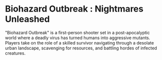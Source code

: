 # Biohazard Outbreak : Nightmares Unleashed

"Biohazard Outbreak" is a first-person shooter set in a post-apocalyptic world where a deadly virus has turned humans into aggressive mutants. Players take on the role of a skilled survivor navigating through a desolate urban landscape, scavenging for resources, and battling hordes of infected creatures.
